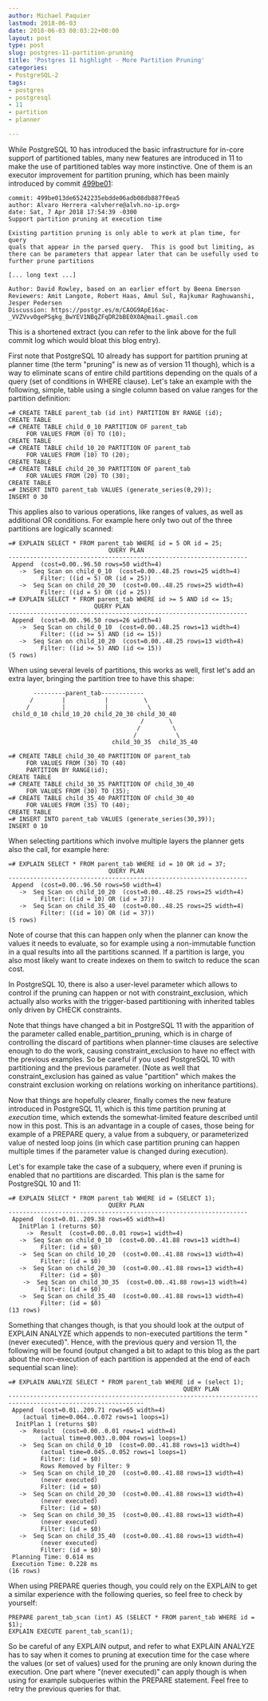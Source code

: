 ```yaml
---
author: Michael Paquier
lastmod: 2018-06-03
date: 2018-06-03 08:03:22+00:00
layout: post
type: post
slug: postgres-11-partition-pruning
title: 'Postgres 11 highlight - More Partition Pruning'
categories:
- PostgreSQL-2
tags:
- postgres
- postgresql
- 11
- partition
- planner

---
```


While PostgreSQL 10 has introduced the basic infrastructure for in-core
support of partitioned tables, many new features are introduced in
11 to make the use of partitioned tables way more instinctive.  One
of them is an executor improvement for partition pruning, which has
been mainly introduced by commit
[499be01](https://git.postgresql.org/pg/commitdiff/499be013de65242235ebdde06adb08db887f0ea5):

    commit: 499be013de65242235ebdde06adb08db887f0ea5
    author: Alvaro Herrera <alvherre@alvh.no-ip.org>
    date: Sat, 7 Apr 2018 17:54:39 -0300
    Support partition pruning at execution time

    Existing partition pruning is only able to work at plan time, for query
    quals that appear in the parsed query.  This is good but limiting, as
    there can be parameters that appear later that can be usefully used to
    further prune partitions

    [... long text ...]

    Author: David Rowley, based on an earlier effort by Beena Emerson
    Reviewers: Amit Langote, Robert Haas, Amul Sul, Rajkumar Raghuwanshi,
    Jesper Pedersen
    Discussion: https://postgr.es/m/CAOG9ApE16ac-_VVZVvv0gePSgkg_BwYEV1NBqZFqDR2bBE0X0A@mail.gmail.com

This is a shortened extract (you can refer to the link above for the
full commit log which would bloat this blog entry).

First note that PostgreSQL 10 already has support for partition pruning
at planner time (the term "pruning" is new as of version 11 though),
which is a way to eliminate scans of entire child partitions depending
on the quals of a query (set of conditions in WHERE clause).  Let's
take an example with the following, simple, table using a single column
based on value ranges for the partition definition:

    =# CREATE TABLE parent_tab (id int) PARTITION BY RANGE (id);
    CREATE TABLE
    =# CREATE TABLE child_0_10 PARTITION OF parent_tab
         FOR VALUES FROM (0) TO (10);
    CREATE TABLE
    =# CREATE TABLE child_10_20 PARTITION OF parent_tab
         FOR VALUES FROM (10) TO (20);
    CREATE TABLE
    =# CREATE TABLE child_20_30 PARTITION OF parent_tab
         FOR VALUES FROM (20) TO (30);
    CREATE TABLE
    =# INSERT INTO parent_tab VALUES (generate_series(0,29));
    INSERT 0 30

This applies also to various operations, like ranges of values, as
well as additional OR conditions.  For example here only two out
of the three partitions are logically scanned:

    =# EXPLAIN SELECT * FROM parent_tab WHERE id = 5 OR id = 25;
                                QUERY PLAN
    -------------------------------------------------------------------
     Append  (cost=0.00..96.50 rows=50 width=4)
       ->  Seq Scan on child_0_10  (cost=0.00..48.25 rows=25 width=4)
             Filter: ((id = 5) OR (id = 25))
       ->  Seq Scan on child_20_30  (cost=0.00..48.25 rows=25 width=4)
             Filter: ((id = 5) OR (id = 25))
    =# EXPLAIN SELECT * FROM parent_tab WHERE id >= 5 AND id <= 15;
                            QUERY PLAN
    -------------------------------------------------------------------
     Append  (cost=0.00..96.50 rows=26 width=4)
       ->  Seq Scan on child_0_10  (cost=0.00..48.25 rows=13 width=4)
             Filter: ((id >= 5) AND (id <= 15))
       ->  Seq Scan on child_10_20  (cost=0.00..48.25 rows=13 width=4)
             Filter: ((id >= 5) AND (id <= 15))
    (5 rows)

When using several levels of partitions, this works as well, first
let's add an extra layer, bringing the partition tree to have this
shape:

           ---------parent_tab------------
          /        |           |          \
         /         |           |           \
     child_0_10 child_10_20 child_20_30 child_30_40
                                         /       \
                                        /         \
                                       /           \
                                 child_30_35  child_35_40

    =# CREATE TABLE child_30_40 PARTITION OF parent_tab
         FOR VALUES FROM (30) TO (40)
         PARTITION BY RANGE(id);
    CREATE TABLE
    =# CREATE TABLE child_30_35 PARTITION OF child_30_40
         FOR VALUES FROM (30) TO (35);
    =# CREATE TABLE child_35_40 PARTITION OF child_30_40
         FOR VALUES FROM (35) TO (40);
    CREATE TABLE
    =# INSERT INTO parent_tab VALUES (generate_series(30,39));
    INSERT 0 10

When selecting partitions which involve multiple layers the planner
gets also the call, for example here:

    =# EXPLAIN SELECT * FROM parent_tab WHERE id = 10 OR id = 37;
                                QUERY PLAN
    -------------------------------------------------------------------
     Append  (cost=0.00..96.50 rows=50 width=4)
       ->  Seq Scan on child_10_20  (cost=0.00..48.25 rows=25 width=4)
             Filter: ((id = 10) OR (id = 37))
       ->  Seq Scan on child_35_40  (cost=0.00..48.25 rows=25 width=4)
             Filter: ((id = 10) OR (id = 37))
    (5 rows)

Note of course that this can happen only when the planner can know the
values it needs to evaluate, so for example using a non-immutable
function in a qual results into all the partitions scanned.  If a
partition is large, you also most likely want to create indexes on
them to switch to reduce the scan cost.

In PostgreSQL 10, there is also a user-level parameter which allows to
control if the pruning can happen or not with constraint\_exclusion, which
actually also works with the trigger-based partitioning with inherited
tables only driven by CHECK constraints.

Note that things have changed a bit in PostgreSQL 11 with the apparition
of the parameter called enable\_partition\_pruning, which is in charge of
controlling the discard of partitions when planner-time clauses are
selective enough to do the work, causing constraint\_exclusion to
have no effect with the previous examples.  So be careful if you used
PostgreSQL 10 with partitioning and the previous parameter. (Note as
well that constraint_exclusion has gained as value "partition" which
makes the constraint exclusion working on relations working on
inheritance partitions).

Now that things are hopefully clearer, finally comes the new feature
introduced in PostgreSQL 11, which is this time partition pruning at
*execution* time, which extends the somewhat-limited feature described
until now in this post.  This is an advantage in a couple of cases,
those being for example of a PREPARE query, a value from a subquery,
or parameterized value of nested loop joins (in which case partition
pruning can happen multiple times if the parameter value is changed
during execution).

Let's for example take the case of a subquery, where even if pruning
is enabled that no partitions are discarded.  This plan is the same
for PostgreSQL 10 and 11:

    =# EXPLAIN SELECT * FROM parent_tab WHERE id = (SELECT 1);
                                QUERY PLAN
    -------------------------------------------------------------------
     Append  (cost=0.01..209.38 rows=65 width=4)
       InitPlan 1 (returns $0)
         ->  Result  (cost=0.00..0.01 rows=1 width=4)
       ->  Seq Scan on child_0_10  (cost=0.00..41.88 rows=13 width=4)
             Filter: (id = $0)
       ->  Seq Scan on child_10_20  (cost=0.00..41.88 rows=13 width=4)
             Filter: (id = $0)
       ->  Seq Scan on child_20_30  (cost=0.00..41.88 rows=13 width=4)
             Filter: (id = $0)
        ->  Seq Scan on child_30_35  (cost=0.00..41.88 rows=13 width=4)
             Filter: (id = $0)
       ->  Seq Scan on child_35_40  (cost=0.00..41.88 rows=13 width=4)
             Filter: (id = $0)
    (13 rows)

Something that changes though, is that you should look at the output
of EXPLAIN ANALYZE which appends to non-executed partitions the term
"(never executed)".  Hence, with the previous query and version 11,
the following will be found (output changed a bit to adapt to this
blog as the part about the non-execution of each partition is appended
at the end of each sequential scan line):

    =# EXPLAIN ANALYZE SELECT * FROM parent_tab WHERE id = (select 1);
                                                     QUERY PLAN
    ------------------------------------------------------------------------------------------------------------
     Append  (cost=0.01..209.71 rows=65 width=4)
        (actual time=0.064..0.072 rows=1 loops=1)
      InitPlan 1 (returns $0)
       ->  Result  (cost=0.00..0.01 rows=1 width=4)
             (actual time=0.003..0.004 rows=1 loops=1)
       ->  Seq Scan on child_0_10  (cost=0.00..41.88 rows=13 width=4)
             (actual time=0.045..0.052 rows=1 loops=1)
             Filter: (id = $0)
             Rows Removed by Filter: 9
       ->  Seq Scan on child_10_20  (cost=0.00..41.88 rows=13 width=4)
             (never executed)
             Filter: (id = $0)
       ->  Seq Scan on child_20_30  (cost=0.00..41.88 rows=13 width=4)
             (never executed)
             Filter: (id = $0)
       ->  Seq Scan on child_30_35  (cost=0.00..41.88 rows=13 width=4)
             (never executed)
             Filter: (id = $0)
       ->  Seq Scan on child_35_40  (cost=0.00..41.88 rows=13 width=4)
             (never executed)
             Filter: (id = $0)
     Planning Time: 0.614 ms
     Execution Time: 0.228 ms
    (16 rows)

When using PREPARE queries though, you could rely on the EXPLAIN to get a
similar experience with the following queries, so feel free to check by
yourself:

    PREPARE parent_tab_scan (int) AS (SELECT * FROM parent_tab WHERE id = $1);
    EXPLAIN EXECUTE parent_tab_scan(1);

So be careful of any EXPLAIN output, and refer to what EXPLAIN ANALYZE
has to say when it comes to pruning at execution time for the case
where the values (or set of values) used for the pruning are only
known during the execution.  One part where "(never executed)" can apply
though is when using for example subqueries within the PREPARE statement.
Feel free to retry the previous queries for that.

